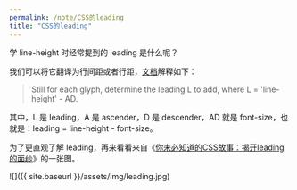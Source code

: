 ```yaml
---
permalink: /note/CSS的leading
title: "CSS的leading"
---
```


学 line-height 时经常提到的 leading 是什么呢？

我们可以将它翻译为行间距或者行距，[文档](http://www.w3.org/TR/CSS21/visudet.html#leading "文档")解释如下：

> Still for each glyph, determine the leading L to add, where L = 'line-height' - AD.

其中，L 是 leading，A 是 ascender，D 是 descender，AD 就是 font-size，也就是：leading = line-height - font-size。

为了更直观了解 leading，再来看看来自《[你未必知道的CSS故事：揭开leading的面纱](http://www.ituring.com.cn/article/18076)》的一张图。

![]({{ site.baseurl }}/assets/img/leading.jpg)
